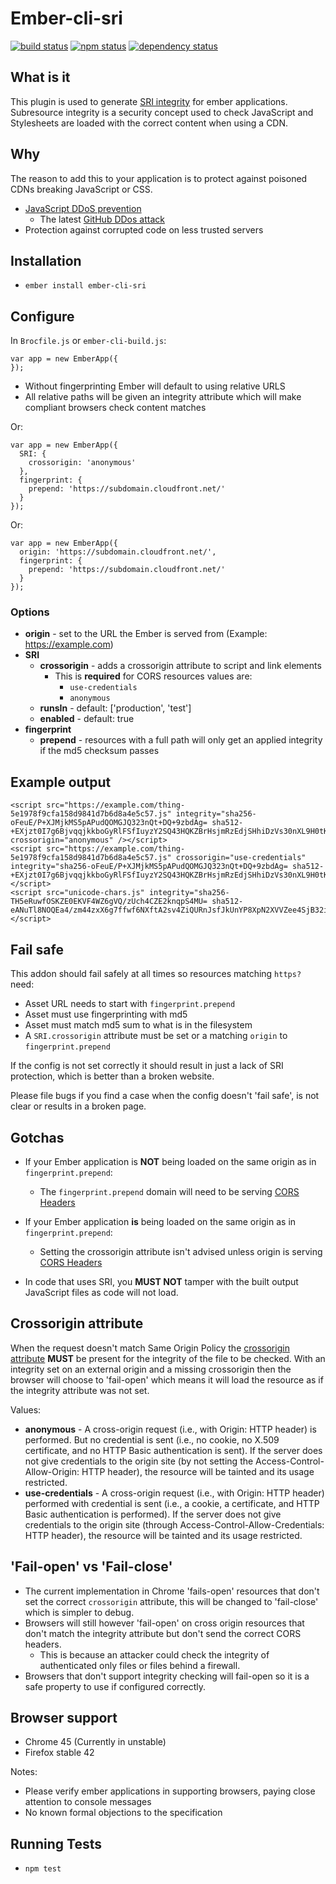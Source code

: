 # Ember-cli-sri
[![build status](https://secure.travis-ci.org/jonathanKingston/ember-cli-sri.svg)](http://travis-ci.org/jonathanKingston/ember-cli-sri)
[![npm status](http://img.shields.io/npm/v/ember-cli-sri.svg)](https://www.npmjs.org/package/ember-cli-sri)
[![dependency status](https://david-dm.org/jonathanKingston/ember-cli-sri.svg)](https://david-dm.org/jonathanKingston/ember-cli-sri)

## What is it
This plugin is used to generate [SRI integrity](http://www.w3.org/TR/SRI/) for ember applications.
Subresource integrity is a security concept used to check JavaScript and Stylesheets are loaded with the correct content when using a CDN.

## Why
The reason to add this to your application is to protect against poisoned CDNs breaking JavaScript or CSS.

- [JavaScript DDoS prevention](https://blog.cloudflare.com/an-introduction-to-javascript-based-ddos/)
  - The latest [GitHub DDos attack](http://googleonlinesecurity.blogspot.co.uk/2015/04/a-javascript-based-ddos-attack-as-seen.html)
- Protection against corrupted code on less trusted servers

## Installation

* `ember install ember-cli-sri`

## Configure

In `Brocfile.js` or `ember-cli-build.js`:
```
var app = new EmberApp({
});
```

- Without fingerprinting Ember will default to using relative URLS
- All relative paths will be given an integrity attribute which will make compliant browsers check content matches

Or:
```
var app = new EmberApp({
  SRI: {
    crossorigin: 'anonymous'
  },
  fingerprint: {
    prepend: 'https://subdomain.cloudfront.net/'
  }
});
```

Or:
```
var app = new EmberApp({
  origin: 'https://subdomain.cloudfront.net/',
  fingerprint: {
    prepend: 'https://subdomain.cloudfront.net/'
  }
});
```

### Options

- **origin** - set to the URL the Ember is served from (Example: https://example.com)
- **SRI**
  - **crossorigin** - adds a crossorigin attribute to script and link elements
      - This is **required** for CORS resources values are:
          - `use-credentials`
          - `anonymous`
  - **runsIn** - default: ['production', 'test']
  - **enabled** - default: true
- **fingerprint**
  - **prepend** - resources with a full path will only get an applied integrity if the md5 checksum passes

## Example output

```
<script src="https://example.com/thing-5e1978f9cfa158d9841d7b6d8a4e5c57.js" integrity="sha256-oFeuE/P+XJMjkMS5pAPudQOMGJQ323nQt+DQ+9zbdAg= sha512-+EXjzt0I7g6BjvqqjkkboGyRlFSfIuyzY2SQ43HQKZBrHsjmRzEdjSHhiDzVs30nXL9H0tKw6WbMPc6RfzUumQ==" crossorigin="anonymous" /></script>
<script src="https://example.com/thing-5e1978f9cfa158d9841d7b6d8a4e5c57.js" crossorigin="use-credentials"  integrity="sha256-oFeuE/P+XJMjkMS5pAPudQOMGJQ323nQt+DQ+9zbdAg= sha512-+EXjzt0I7g6BjvqqjkkboGyRlFSfIuyzY2SQ43HQKZBrHsjmRzEdjSHhiDzVs30nXL9H0tKw6WbMPc6RfzUumQ=="/></script>
<script src="unicode-chars.js" integrity="sha256-TH5eRuwfOSKZE0EKVF4WZ6gVQ/zUch4CZE2knqpS4MU= sha512-eANuTl8NOQEa4/zm44zxX6g7ffwf6NXftA2sv4ZiQURnJsfJkUnYP8XpN2XVVZee4SjB32i28WM6trs9HVgQmA=="/></script>
```

## Fail safe

This addon should fail safely at all times so resources matching `https?` need:

- Asset URL needs to start with `fingerprint.prepend`
- Asset must use fingerprinting with md5
- Asset must match md5 sum to what is in the filesystem
- A `SRI.crossorigin` attribute must be set or a matching `origin` to `fingerprint.prepend`

If the config is not set correctly it should result in just a lack of SRI protection, which is better than a broken website.

Please file bugs if you find a case when the config doesn't 'fail safe', is not clear or results in a broken page.

## Gotchas

- If your Ember application is **NOT** being loaded on the same origin as in `fingerprint.prepend`:
  - The `fingerprint.prepend` domain will need to be serving [CORS Headers](http://www.w3.org/TR/cors/)

- If your Ember application **is** being loaded on the same origin as in `fingerprint.prepend`:
  - Setting the crossorigin attribute isn't advised unless origin is serving [CORS Headers](http://www.w3.org/TR/cors/)

- In code that uses SRI, you **MUST NOT** tamper with the built output JavaScript files as code will not load.

## Crossorigin attribute

When the request doesn't match Same Origin Policy the [crossorigin attribute](https://html.spec.whatwg.org/multipage/infrastructure.html#cors-settings-attribute) **MUST** be present for the integrity of the file to be checked.
With an integrity set on an external origin and a missing crossorigin then the browser will choose to 'fail-open' which means it will load the resource as if the integrity attribute was not set.

Values:

- **anonymous** - A cross-origin request (i.e., with Origin: HTTP header) is performed. But no credential is sent (i.e., no cookie, no X.509 certificate, and no HTTP Basic authentication is sent). If the server does not give credentials to the origin site (by not setting the Access-Control-Allow-Origin: HTTP header), the resource will be tainted and its usage restricted.
- **use-credentials** - A cross-origin request (i.e., with Origin: HTTP header) performed with credential is sent (i.e., a cookie, a certificate, and HTTP Basic authentication is performed). If the server does not give credentials to the origin site (through Access-Control-Allow-Credentials: HTTP header), the resource will be tainted and its usage restricted.

## 'Fail-open' vs 'Fail-close'

- The current implementation in Chrome 'fails-open' resources that don't set the correct `crossorigin` attribute, this will be changed to 'fail-close' which is simpler to debug.
- Browsers will still however 'fail-open' on cross origin resources that don't match the integrity attribute but don't send the correct CORS headers.
  - This is because an attacker could check the integrity of authenticated only files or files behind a firewall.
- Browsers that don't support integrity checking will fail-open so it is a safe property to use if configured correctly.

## Browser support

- Chrome 45 (Currently in unstable)
- Firefox stable 42

Notes:
- Please verify ember applications in supporting browsers, paying close attention to console messages
- No known formal objections to the specification

## Running Tests

* `npm test`


